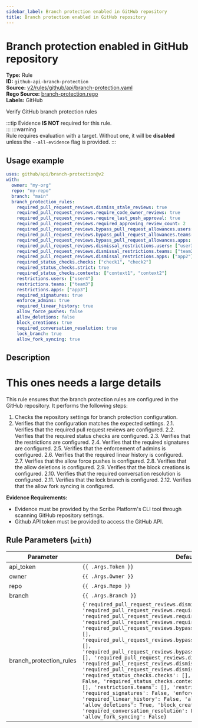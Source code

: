 ```yaml
---
sidebar_label: Branch protection enabled in GitHub repository
title: Branch protection enabled in GitHub repository
---  
```

# Branch protection enabled in GitHub repository  
**Type:** Rule  
**ID:** `github-api-branch-protection`  
**Source:** [v2/rules/github/api/branch-protection.yaml](https://github.com/scribe-public/sample-policies/blob/main/v2/rules/github/api/branch-protection.yaml)  
**Rego Source:** [branch-protection.rego](https://github.com/scribe-public/sample-policies/blob/main/v2/rules/github/api/branch-protection.rego)  
**Labels:** GitHub  

Verify GitHub branch protection rules

:::tip 
Evidence **IS NOT** required for this rule.  
::: 
:::warning  
Rule requires evaluation with a target. Without one, it will be **disabled** unless the `--all-evidence` flag is provided.
::: 

## Usage example

```yaml
uses: github/api/branch-protection@v2
with:
  owner: "my-org"
  repo: "my-repo"
  branch: "main"
  branch_protection_rules:
    required_pull_request_reviews.dismiss_stale_reviews: true
    required_pull_request_reviews.require_code_owner_reviews: true
    required_pull_request_reviews.require_last_push_approval: true
    required_pull_request_reviews.required_approving_review_count: 2
    required_pull_request_reviews.bypass_pull_request_allowances.users: ["user1", "user2"]
    required_pull_request_reviews.bypass_pull_request_allowances.teams: ["team1"]
    required_pull_request_reviews.bypass_pull_request_allowances.apps: ["app1"]
    required_pull_request_reviews.dismissal_restrictions.users: ["user3"]
    required_pull_request_reviews.dismissal_restrictions.teams: ["team2"]
    required_pull_request_reviews.dismissal_restrictions.apps: ["app2"]
    required_status_checks.checks: ["check1", "check2"]
    required_status_checks.strict: true
    required_status_checks.contexts: ["context1", "context2"]
    restrictions.users: ["user4"]
    restrictions.teams: ["team3"]
    restrictions.apps: ["app3"]
    required_signatures: true
    enforce_admins: true
    required_linear_history: true
    allow_force_pushes: false
    allow_deletions: false
    block_creations: true
    required_conversation_resolution: true
    lock_branch: true
    allow_fork_syncing: true
```

## Description  
# This ones needs a large details
This rule ensures that the branch protection rules are configured in the GitHub repository.
It performs the following steps:

1. Checks the repository settings for branch protection configuration.
2. Verifies that the configuration matches the expected settings.
2.1. Verifies that the required pull request reviews are configured.
2.2. Verifies that the required status checks are configured.
2.3. Verifies that the restrictions are configured.
2.4. Verifies that the required signatures are configured.
2.5. Verifies that the enforcement of admins is configured.
2.6. Verifies that the required linear history is configured.
2.7. Verifies that the allow force pushes is configured.
2.8. Verifies that the allow deletions is configured.
2.9. Verifies that the block creations is configured.
2.10. Verifies that the required conversation resolution is configured.
2.11. Verifies that the lock branch is configured.
2.12. Verifies that the allow fork syncing is configured.

**Evidence Requirements:**
- Evidence must be provided by the Scribe Platform's CLI tool through scanning GitHub repository settings.
- Github API token must be provided to access the GitHub API.


## Rule Parameters (`with`)  
| Parameter | Default |
|-----------|---------|
| api_token | `{{ .Args.Token }}` |
| owner | `{{ .Args.Owner }}` |
| repo | `{{ .Args.Repo }}` |
| branch | `{{ .Args.Branch }}` |
| branch_protection_rules | `{'required_pull_request_reviews.dismiss_stale_reviews': True, 'required_pull_request_reviews.require_code_owner_reviews': False, 'required_pull_request_reviews.require_last_push_approval': False, 'required_pull_request_reviews.required_approving_review_count': 1, 'required_pull_request_reviews.bypass_pull_request_allowances.users': [], 'required_pull_request_reviews.bypass_pull_request_allowances.teams': [], 'required_pull_request_reviews.bypass_pull_request_allowances.apps': [], 'required_pull_request_reviews.dismissal_restrictions.users': [], 'required_pull_request_reviews.dismissal_restrictions.teams': [], 'required_pull_request_reviews.dismissal_restrictions.apps': [], 'required_status_checks.checks': [], 'required_status_checks.strict': False, 'required_status_checks.contexts': [], 'restrictions.users': [], 'restrictions.teams': [], 'restrictions.apps': [], 'required_signatures': False, 'enforce_admins': False, 'required_linear_history': False, 'allow_force_pushes': False, 'allow_deletions': True, 'block_creations': False, 'required_conversation_resolution': False, 'lock_branch': False, 'allow_fork_syncing': False}` |

